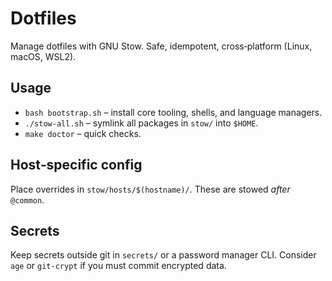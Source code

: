 # Dotfiles

Manage dotfiles with GNU Stow. Safe, idempotent, cross‑platform (Linux, macOS, WSL2).

## Usage

- `bash bootstrap.sh` – install core tooling, shells, and language managers.
- `./stow-all.sh` – symlink all packages in `stow/` into `$HOME`.
- `make doctor` – quick checks.

## Host‑specific config

Place overrides in `stow/hosts/$(hostname)/`. These are stowed *after* `@common`.

## Secrets

Keep secrets outside git in `secrets/` or a password manager CLI. Consider `age` or `git‑crypt` if you must commit encrypted data.
